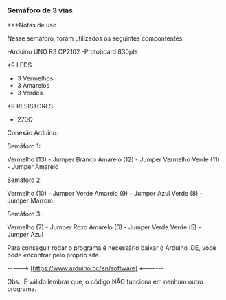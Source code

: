 ### Semáforo de 3 vias

***Notas de uso

 Nesse semáforo, foram utilizados os seguintes compontentes:

  -Arduino UNO R3 CP2102
  -Protoboard 830pts
  
  *9 LEDS
  - 3 Vermelhos
  - 3 Amarelos
  - 3 Verdes

  
  *9 RESISTORES
  - 270Ω

  Conexão Arduino:

  Semáforo 1:
   
  Vermelho (13)   - Jumper Branco
  Amarelo  (12)   - Jumper Vermelho
  Verde    (11)   - Jumper Amarelo

  Semáforo 2:

  Vermelho (10)   - Jumper Verde
  Amarelo  (9)    - Jumper Azul
  Verde    (8)    - Jumper Marrom

  Semáforo 3:

  Vermelho (7)   - Jumper Roxo
  Amarelo  (6)   - Jumper Verde
  Verde    (5)   - Jumper Azul
  
 
 Para conseguir rodar o programa é necessário baixar o Arduino IDE, você pode encontrar pelo próprio site.

 -----> [https://www.arduino.cc/en/software] <------

Obs.: É válido lembrar que, o código NÃO funciona em nenhum outro programa.

